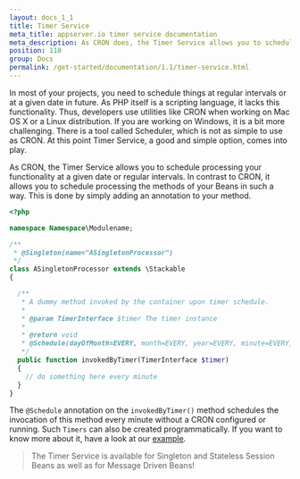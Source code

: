 ```yaml
---
layout: docs_1_1
title: Timer Service
meta_title: appserver.io timer service documentation
meta_description: As CRON does, the Timer Service allows you to schedule processing your functionality at a given date or in regular intervals.
position: 110
group: Docs
permalink: /get-started/documentation/1.1/timer-service.html
---
```


In most of your projects, you need to schedule things at regular intervals or at a given date in future. As PHP itself is a scripting language, it lacks this functionality. Thus, developers use utilities like CRON when working on Mac OS X or a Linux distribution. If you are working on Windows, it is a bit more challenging. There is a tool called Scheduler, which is not as simple to use as CRON. At this point Timer Service, a good and simple option, comes into play.

As CRON, the Timer Service allows you to schedule processing your functionality at a given date or regular intervals. In contrast to CRON, it allows you to schedule processing the methods of your Beans in such a way. This is done by simply adding an annotation to your method.

```php
<?php

namespace Namespace\Modulename;

/**
 * @Singleton(name="ASingletonProcessor")
 */
class ASingletonProcessor extends \Stackable
{

  /**
   * A dummy method invoked by the container upon timer schedule.
   *
   * @param TimerInterface $timer The timer instance
   *
   * @return void
   * @Schedule(dayOfMonth=EVERY, month=EVERY, year=EVERY, minute=EVERY, hour=EVERY)
   */
  public function invokedByTimer(TimerInterface $timer)
  {
    // do something here every minute
  }
}
```

The `@Schedule` annotation on the `invokedByTimer()` method schedules the invocation of this method every minute without a CRON configured or running. Such `Timers` can also be created programmatically. If you want to know more about it, have a look at our [example](https://github.com/appserver-io-apps/example).

> The Timer Service is available for Singleton and Stateless Session Beans as well as for Message Driven Beans!